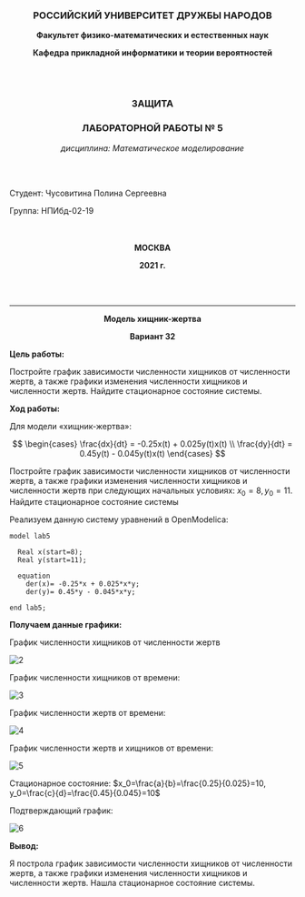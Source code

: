 <div style="text-align: center">

### **РОССИЙСКИЙ УНИВЕРСИТЕТ ДРУЖБЫ НАРОДОВ**
 **Факультет физико-математических и естественных наук**

**Кафедра прикладной информатики и теории вероятностей**
   
<br>
<br>

### **ЗАЩИТА**
### **ЛАБОРАТОРНОЙ РАБОТЫ № 5**

*дисциплина: Математическое моделирование*
</div>
<br>
<br>

Студент: Чусовитина Полина Сергеевна    

Группа: НПИбд-02-19  
<br>
<br> 

<div style="text-align: center">

**МОСКВА**

**2021 г.**

<br>
<br>


 ___

**Модель хищник-жертва**

**Вариант 32**

</div>

**Цель работы:**

Постройте график зависимости численности хищников от численности жертв,
а также графики изменения численности хищников и численности жертв. Найдите стационарное
состояние системы.


**Ход работы:**

Для модели «хищник-жертва»:

$$
 \begin{cases}
	\frac{dx}{dt} = -0.25x(t) + 0.025y(t)x(t)
	\\   
	\frac{dy}{dt} = 0.45y(t) - 0.045y(t)x(t)
 \end{cases}
$$

Постройте график зависимости численности хищников от численности жертв,
а также графики изменения численности хищников и численности жертв при
следующих начальных условиях:
$x_0=8, y_0=11$. Найдите стационарное
состояние системы

Реализуем данную систему уравнений в OpenModelica:

```
model lab5
 
  Real x(start=8);
  Real y(start=11);
  
  equation
    der(x)= -0.25*x + 0.025*x*y;
    der(y)= 0.45*y - 0.045*x*y;
  
end lab5;

```

**Получаем данные графики:**

График численности хищников от численности жертв

![2](https://sun9-24.userapi.com/impg/_Hvy6udX7OlOMrCD1PaijjRSTd0c1KkwTaJ8uA/fRnzdSkGY-U.jpg?size=1397x668&quality=96&sign=494fb0ff5e3a56718646e0856c1ea6cf&type=album)

График численности хищников от времени:

![3](https://sun9-19.userapi.com/impg/w-wGR-py2wvhkB44dUXEZGIRJl4cHGDeq6nBYg/CggyAuUPZas.jpg?size=1406x682&quality=96&sign=44301ff0cd51c075e336696681792da7&type=album)

График численности жертв от времени:

![4](https://sun9-81.userapi.com/impg/sWcyEznmBLZCZhIEvLOd-u_dCSZehYnxxmf62g/rKtbN_WLMDw.jpg?size=1385x657&quality=96&sign=c06643e63c5050399dec25b4705f82fb&type=album)

График численности жертв и хищников от времени:

![5](https://sun9-13.userapi.com/impg/wpoBpzWUsEb-LSJqukf76lLtaxEQBWpjyONkng/cw6OTE7Ou7M.jpg?size=1398x669&quality=96&sign=57c37ce0714dca7a3bb7fd6f890ea85e&type=album)

Стационарное состояние: $x_0=\frac{a}{b}=\frac{0.25}{0.025}=10, 
y_0=\frac{c}{d}=\frac{0.45}{0.045}=10$

Подтверждающий график:

![6](https://sun9-23.userapi.com/impg/IgTvEKp782kkJG44p9j7fxF7WXAeZxHo_PadAQ/1NCGQzq8Bsk.jpg?size=1389x674&quality=96&sign=b647b7c2f228070b9b32eb97829cfad1&type=album)

**Вывод:**

Я построла график зависимости численности хищников от численности жертв,
а также графики изменения численности хищников и численности жертв. Нашла стационарное
состояние системы.